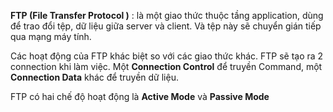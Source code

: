 
**FTP (File Transfer Protocol )** : là một giao thức thuộc tầng application, dùng để trao đổi tệp, dữ liệu giữa server và client. Và tệp này sẽ chuyển gián tiếp qua mạng máy tính.

Các hoạt động của FTP khác biệt so với các giao thức khác. FTP sẽ tạo ra 2 connection khi làm việc. Một **Connection Control** để truyền Command, một **Connection Data** khác để truyền dữ liệu.

FTP có hai chế độ hoạt động là **Active Mode** và **Passive Mode**
